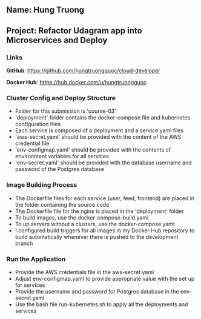 ## Name: Hung Truong
## Project: Refactor Udagram app into Microservices and Deploy

### Links
**GitHub**: https://github.com/hungtruongquoc/cloud-developer

**Docker Hub**: https://hub.docker.com/u/hungtruongquoc

### Cluster Config and Deploy Structure
* Folder for this submission is 'course-03'
* 'deployment' folder contains the docker-compose file and kubernetes configuration files
* Each service is composed of a deployment and a service yaml files
* 'aws-secret.yaml' should be provided with the content of the AWS credential file
* 'env-configmap.yaml' should be provided with the contents of environment variables for all services
* 'env-secret.yaml' should be provided with the database username and password of the Postgres database

### Image Building Process
* The Dockerfile files for each service (user, feed, frontend) are placed in the folder containing the source code
* The Dockerfile file for the nginx is placed in the 'deployment' folder
* To build images, use the docker-compose-build.yaml
* To up servers without a clusters, use the docker-compose.yaml
* I configured build triggers for all images in my Docker Hub repository to build automatically whenever there is pushed to the development branch

### Run the Application
* Provide the AWS credentials file in the aws-secret.yaml
* Adjust env-configmap.yaml to provide appropriate value with the set up for services
* Provide the username and password for Postgres database in the env-secret.yaml
* Use the bash file run-kubernetes.sh to apply all the deployments and services
